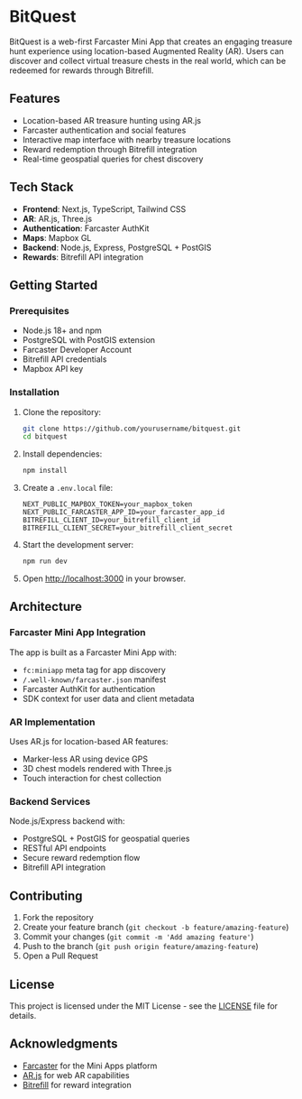 # BitQuest

BitQuest is a web-first Farcaster Mini App that creates an engaging treasure hunt experience using location-based Augmented Reality (AR). Users can discover and collect virtual treasure chests in the real world, which can be redeemed for rewards through Bitrefill.

## Features

- Location-based AR treasure hunting using AR.js
- Farcaster authentication and social features
- Interactive map interface with nearby treasure locations
- Reward redemption through Bitrefill integration
- Real-time geospatial queries for chest discovery

## Tech Stack

- **Frontend**: Next.js, TypeScript, Tailwind CSS
- **AR**: AR.js, Three.js
- **Authentication**: Farcaster AuthKit
- **Maps**: Mapbox GL
- **Backend**: Node.js, Express, PostgreSQL + PostGIS
- **Rewards**: Bitrefill API integration

## Getting Started

### Prerequisites

- Node.js 18+ and npm
- PostgreSQL with PostGIS extension
- Farcaster Developer Account
- Bitrefill API credentials
- Mapbox API key

### Installation

1. Clone the repository:

   ```bash
   git clone https://github.com/yourusername/bitquest.git
   cd bitquest
   ```

2. Install dependencies:

   ```bash
   npm install
   ```

3. Create a `.env.local` file:

   ```
   NEXT_PUBLIC_MAPBOX_TOKEN=your_mapbox_token
   NEXT_PUBLIC_FARCASTER_APP_ID=your_farcaster_app_id
   BITREFILL_CLIENT_ID=your_bitrefill_client_id
   BITREFILL_CLIENT_SECRET=your_bitrefill_client_secret
   ```

4. Start the development server:

   ```bash
   npm run dev
   ```

5. Open [http://localhost:3000](http://localhost:3000) in your browser.

## Architecture

### Farcaster Mini App Integration

The app is built as a Farcaster Mini App with:

- `fc:miniapp` meta tag for app discovery
- `/.well-known/farcaster.json` manifest
- Farcaster AuthKit for authentication
- SDK context for user data and client metadata

### AR Implementation

Uses AR.js for location-based AR features:

- Marker-less AR using device GPS
- 3D chest models rendered with Three.js
- Touch interaction for chest collection

### Backend Services

Node.js/Express backend with:

- PostgreSQL + PostGIS for geospatial queries
- RESTful API endpoints
- Secure reward redemption flow
- Bitrefill API integration

## Contributing

1. Fork the repository
2. Create your feature branch (`git checkout -b feature/amazing-feature`)
3. Commit your changes (`git commit -m 'Add amazing feature'`)
4. Push to the branch (`git push origin feature/amazing-feature`)
5. Open a Pull Request

## License

This project is licensed under the MIT License - see the [LICENSE](LICENSE) file for details.

## Acknowledgments

- [Farcaster](https://www.farcaster.xyz/) for the Mini Apps platform
- [AR.js](https://ar-js-org.github.io/) for web AR capabilities
- [Bitrefill](https://www.bitrefill.com/) for reward integration
